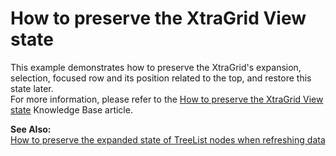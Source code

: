 # How to preserve the XtraGrid View state


<p>This example demonstrates how to preserve the XtraGrid's expansion, selection, focused row and its position related to the top, and restore this state later.<br />
For more information, please refer to the <a href="https://www.devexpress.com/Support/Center/p/A2161">How to preserve the XtraGrid View state</a> Knowledge Base article.</p><p><strong>See Also:</strong><br />
<a href="https://www.devexpress.com/Support/Center/p/A1249">How to preserve the expanded state of TreeList nodes when refreshing data</a></p>

<br/>



